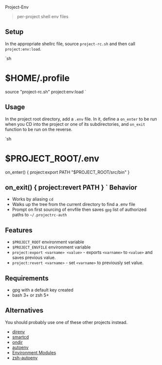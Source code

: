 Project-Env
> per-project shell env files

Setup
---

In the appropriate shellrc file, source `project-rc.sh` and then call `project:env:load`.

`sh
# $HOME/.profile

source "project-rc.sh"
project:env:load
`

Usage
---

In the project root directory, add a `.env` file. In it, define a `on_enter` to be run when you CD into the project or one of its subdirectories, and `on_exit` function to be run on the reverse.

`sh
# $PROJECT_ROOT/.env

on_enter() {
  project:export PATH "$PROJECT_ROOT/src/bin"
}

on_exit() {
  project:revert PATH
}
`
Behavior
---

* Works by aliasing `cd`
* Walks up the tree from the current directory to find a .env file
* Prompt on first sourcing of envfile then saves `gpg` list of authorized paths to `~/.projectrc-auth`

Features
---

* `$PROJECT_ROOT` environment variable
* `$PROJECT_ENVFILE` environment variable
* `project:export <varname> <value>` - exports `<varname>` to `<value>` and saves previous value.
* `project:revert <varname>` - set `<varname>` to previously set value.

Requirements
---

- gpg with a default key created
- bash 3+ or zsh 5+


Alternatives
---

You should probably use one of these other projects instead.

- [direnv](https://github.com/direnv/direnv)
- [smartcd](https://github.com/cxreg/smartcd)
- [ondir](https://swapoff.org/ondir.html)
- [autoenv](https://github.com/inishchith/autoenv)
- [Environment Modules](http://modules.sourceforge.net/)
- [zsh-autoenv](https://github.com/Tarrasch/zsh-autoenv)
